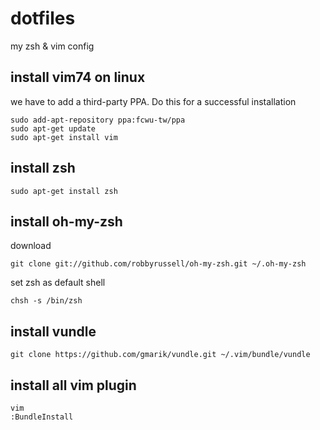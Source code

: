 dotfiles
========

my zsh &amp; vim config

## install vim74 on linux

we have to add a third-party PPA. Do this for a successful installation

    sudo add-apt-repository ppa:fcwu-tw/ppa
    sudo apt-get update
    sudo apt-get install vim

## install zsh

    sudo apt-get install zsh

## install oh-my-zsh

download

    git clone git://github.com/robbyrussell/oh-my-zsh.git ~/.oh-my-zsh

set zsh as default shell

    chsh -s /bin/zsh

## install vundle

    git clone https://github.com/gmarik/vundle.git ~/.vim/bundle/vundle

## install all vim plugin

    vim
    :BundleInstall
